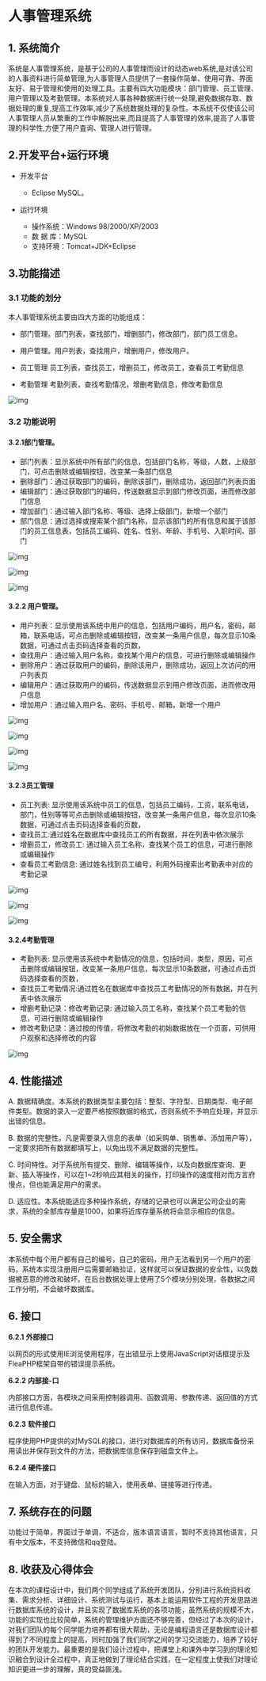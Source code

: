 # 人事管理系统

## 1. 系统简介

系统是人事管理系统，是基于公司的人事管理而设计的动态web系统,是对该公司的人事资料进行简单管理,为人事管理人员提供了一套操作简单、使用可靠、界面友好、易于管理和使用的处理工具。主要有四大功能模块：部门管理、员工管理、用户管理以及考勤管理。本系统对人事各种数据进行统一处理,避免数据存取、数据处理的重复,提高工作效率,减少了系统数据处理的复杂性。本系统不仅使该公司人事管理人员从繁重的工作中解脱出来,而且提高了人事管理的效率,提高了人事管理的科学性,方便了用户査询、管理人进行管理。

## 2.开发平台+运行环境

* 开发平台
  * Eclipse  MySQL。

* 运行环境
  * 操作系统：Windows 98/2000/XP/2003
  * 数 据 库：MySQL
  * 支持环境：Tomcat+JDK+Eclipse

## 3.功能描述

### 3.1 功能的划分

本人事管理系统主要由四大方面的功能组成：

* 部门管理。部门列表，查找部门，增删部门，修改部门，部门员工信息。

* 用户管理。用户列表，查找用户，增删用户，修改用户。
* 员工管理  员工列表，查找员工，增删员工，修改员工，查看员工考勤信息
* 考勤管理 考勤列表，查找考勤情况，增删考勤信息，修改考勤信息

![img](效果截图/主页.png)



### 3.2 功能说明

#### 3.2.1部门管理。

* 部门列表：显示系统中所有部门的信息，包括部门名称，等级，人数，上级部门，可点击删除或编辑按钮，改变某一条部门信息
* 删除部门：通过获取部门的编码，删除该部门，删除成功，返回部门列表页面
* 编辑部门：通过获取部门的编码，传送数据显示到部门修改页面，进而修改部门信息
* 增加部门：通过输入部门名称、等级、选择上级部门，新增一个部门
* 部门信息：通过选择或搜索某个部门名称，显示该部门的所有信息和属于该部门的员工信息表，包括员工编码、姓名、性别、年龄、手机号、入职时间、部门

 

![img](效果截图/部门1.png)

![img](效果截图/部门2.png)

![img](效果截图/部门3.png)

#### 3.2.2  用户管理。

* 用户列表：显示使用该系统中用户的信息，包括用户编码，用户名，密码，邮箱，联系电话，可点击删除或编辑按钮，改变某一条用户信息，每次显示10条数据，可通过点击页码选择查看的页数，
* 查找用户：通过输入用户名称，查找某个用户的信息，可进行删除或编辑操作
* 删除用户：通过获取用户的编码，删除该用户，删除成功，返回上次访问的用户列表页
* 编辑用户：通过获取用户的编码，传送数据显示到用户修改页面，进而修改用户信息
* 增加用户：通过输入用户名、密码、手机号、邮箱，新增一个用户

![img](效果截图/用户1.png)

![img](效果截图/用户2.png)

![img](效果截图/用户3.png)

![img](效果截图/用户4.png)

#### 3.2.3员工管理  

* 员工列表: 显示使用该系统中员工的信息，包括员工编码，工资，联系电话，部门，性别等等可点击删除或编辑按钮，改变某一条用户信息，每次显示10条数据，可通过点击页码选择查看的页数，
* 查找员工:通过姓名在数据库中查找员工的所有数据，并在列表中依次展示
* 增删员工，修改员工: 通过输入员工名称，查找某个员工的信息，可进行删除或编辑操作
* 查看员工考勤信息: 通过姓名找到员工编号，利用外码搜索出考勤表中对应的考勤记录

![img](效果截图/员工1.png)

![img](效果截图/员工2.png)

![img](效果截图/员工3.png)

#### 3.2.4考勤管理  

* 考勤列表: 显示使用该系统中考勤情况的信息，包括时间，类型，原因，可点击删除或编辑按钮，改变某一条用户信息，每次显示10条数据，可通过点击页码选择查看的页数，
* 查找员工考勤情况:通过姓名在数据库中查找员工考勤情况的所有数据，并在列表中依次展示
* 增删考勤记录：修改考勤记录: 通过输入员工名称，查找某个员工考勤的信息，可进行删除或编辑操作
* 修改考勤记录：通过按的传值，将修改考勤的初始数据放在一个页面，可供用户观察和选择修改的内容

![img](效果截图/考勤.png)

 

## 4. 性能描述

A.      数据精确度。本系统的数据类型主要包括：整型、字符型、日期类型、电子邮件类型。数据的录入一定要严格按照数据的格式，否则系统不予响应处理，并显示出错的信息。

B.       数据的完整性。凡是需要录入信息的表单（如采购单、销售单、添加用户等），一定要求把所有数据都填写上，以免出现不满足数据的完整性。

C.       时间特性。对于系统所有提交、删除、编辑等操作，以及向数据库查询、更新、插入等操作，可以在1~2秒响应其相关的操作，打印操作的速度相对而方言府慢点，但也能满足用户的需求。

D.      适应性。本系统能适应多种操作系统，存储的记录也可以满足公司企业的需求，系统的全部库存量是1000，如果将近库存量系统将会显示相应的信息。

## 5. 安全需求

本系统中每个用户都有自己的编号，自己的密码，用户无法看到另一个用户的密码，系统本实现注册用户后需要邮箱验证，这样就可以保证数据的安全性，以免数据被恶意的修改和破坏。在后台数据处理上使用了5个模块分别处理，各数据之间工作分明，不会破坏数据库。

 

## 6. 接口

**6.2.1** **外部接口**

以网页的形式使用IE浏览使用程序，在出错显示上使用JavaScript对话框提示及FleaPHP框架自带的错误提示系统。

**6.2.2** **内部接-口**

内部接口方面，各模块之间采用控制器调用、函数调用、参数传递、返回值的方式进行信息传递。

**6.2.3** **软件接口** 

程序使用PHP提供的对MySQL的接口，进行对数据库的所有访问，数据库备份采用读出并保存到文件的方法，把数据库信息保存到磁盘文件上。

**6.2.4** **硬件接口**

在输入方面，对于键盘、鼠标的输入，使用表单、链接等进行传递。

 

## 7. 系统存在的问题

功能过于简单，界面过于单调，不适合，版本语言语言，暂时不支持其他语言，只有中文版本，不支持微信和qq登陆。

 

## 8. 收获及心得体会

在本次的课程设计中，我们两个同学组成了系统开发团队，分别进行系统资料收集、需求分析、详细设计、系统测试与运行，基本上能运用软件工程的开发思路进行数据库系统的设计，并且实现了数据库系统的各项功能，虽然系统的规模不大，功能的实现也比较简单，系统的管理维护方面还不够完善，但经过了本次的设计，对我们团队的每个同学能力培养都有很大帮助，无论是编程语言还是数据库设计都得到了不同程度上的提高，同时加强了我们同学之间的学习交流能力，培养了较好的团队开发能力。最重要的是我们设计过程中，把课堂上和课外中学习到的理论知识融合到设计全过程中，真正地做到了理论结合实践，在一定程度上使我们对理论知识更进一步的理解，真的受益匪浅。

 